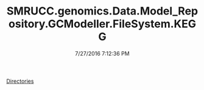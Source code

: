 ﻿---
title: SMRUCC.genomics.Data.Model_Repository.GCModeller.FileSystem.KEGG
date: 7/27/2016 7:12:36 PM
---

[Directories](T-SMRUCC.genomics.Data.Model_Repository.GCModeller.FileSystem.KEGG.Directories.html)
